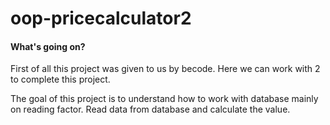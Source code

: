 # oop-pricecalculator2


#### What's going on?
 
First of all this project was given to us by becode. Here we can work with 2 to complete this project.

The goal of this project is to understand how to work with database mainly on reading factor. Read data from database and calculate the value.

